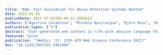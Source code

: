 ```yaml
---
title: "AAA: Fair Evaluation for Abuse Detection Systems Wanted"
date: 2021-01-01
publishDate: 2021-07-02T09:46:13.588562Z
authors: ["Agostina Calabrese", "Michele Bevilacqua", "Björn Ross", "Rocco Tripodi", "Roberto Navigli"]
publication_types: ["1"]
abstract: "User-generated web content is rife with abusive language that can harm others and discourage participation. Thus, a primary research aim is to develop abuse detection systems that can be used to alert and support human moderators of online communities. Such systems are notoriously hard to develop and evaluate. Even when they appear to achieve satisfactory performance on current evaluation metrics, they may fail in practice on new data. This is partly because datasets commonly used in this field suffer from selection bias, and consequently, existing supervised models over rely on cuewords such as group identifiers (e.g., gay and black) which are not inherently abusive. Although there are attempts to mitigate this bias, current evaluation metrics do not adequately quantify their progress. In this work, we introduce Adversarial Attacks against Abuse (AAA), a new evaluation strategy and associated metric that better captures a model’s performance on certain classes of hard-to-classify microposts, and for example penalises systems which are biased on low-level lexical features. It does so by adversarially modifying the model developer’s training and test data to generate plausible test samples dynamically. We make AAA available as an easy-to-use tool, and show its effectiveness in error analysis by comparing the AAA performance of several state-of-the-art models on multiple datasets. This work will inform the development of detection systems and contribute to the fight against abusive language online."
featured: false
publication: "*WebSci '21: 13th ACM Web Science Conference 2021*"
doi: "10.1145/3447535.3462484"
---
```


